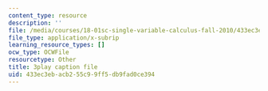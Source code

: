 ```yaml
---
content_type: resource
description: ''
file: /media/courses/18-01sc-single-variable-calculus-fall-2010/433ec3ebacb255c99ff5db9fad0ce394_apzEJCsycVM.vtt
file_type: application/x-subrip
learning_resource_types: []
ocw_type: OCWFile
resourcetype: Other
title: 3play caption file
uid: 433ec3eb-acb2-55c9-9ff5-db9fad0ce394
---
```

